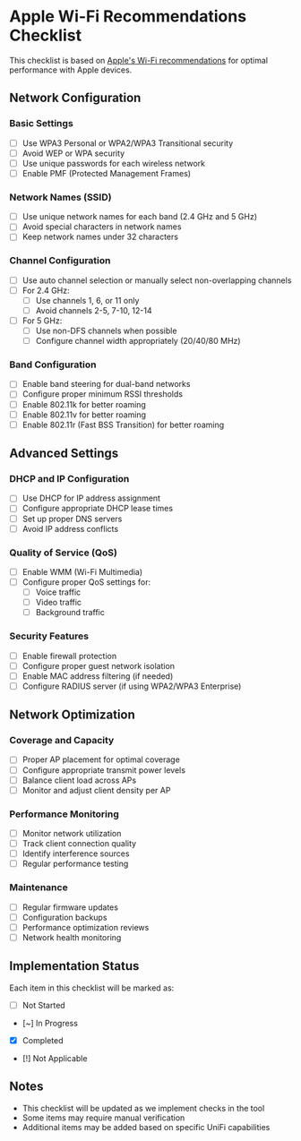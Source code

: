 # Apple Wi-Fi Recommendations Checklist

This checklist is based on [Apple's Wi-Fi recommendations](https://support.apple.com/en-us/102766) for optimal performance with Apple devices.

## Network Configuration

### Basic Settings
- [ ] Use WPA3 Personal or WPA2/WPA3 Transitional security
- [ ] Avoid WEP or WPA security
- [ ] Use unique passwords for each wireless network
- [ ] Enable PMF (Protected Management Frames)

### Network Names (SSID)
- [ ] Use unique network names for each band (2.4 GHz and 5 GHz)
- [ ] Avoid special characters in network names
- [ ] Keep network names under 32 characters

### Channel Configuration
- [ ] Use auto channel selection or manually select non-overlapping channels
- [ ] For 2.4 GHz:
  - [ ] Use channels 1, 6, or 11 only
  - [ ] Avoid channels 2-5, 7-10, 12-14
- [ ] For 5 GHz:
  - [ ] Use non-DFS channels when possible
  - [ ] Configure channel width appropriately (20/40/80 MHz)

### Band Configuration
- [ ] Enable band steering for dual-band networks
- [ ] Configure proper minimum RSSI thresholds
- [ ] Enable 802.11k for better roaming
- [ ] Enable 802.11v for better roaming
- [ ] Enable 802.11r (Fast BSS Transition) for better roaming

## Advanced Settings

### DHCP and IP Configuration
- [ ] Use DHCP for IP address assignment
- [ ] Configure appropriate DHCP lease times
- [ ] Set up proper DNS servers
- [ ] Avoid IP address conflicts

### Quality of Service (QoS)
- [ ] Enable WMM (Wi-Fi Multimedia)
- [ ] Configure proper QoS settings for:
  - [ ] Voice traffic
  - [ ] Video traffic
  - [ ] Background traffic

### Security Features
- [ ] Enable firewall protection
- [ ] Configure proper guest network isolation
- [ ] Enable MAC address filtering (if needed)
- [ ] Configure RADIUS server (if using WPA2/WPA3 Enterprise)

## Network Optimization

### Coverage and Capacity
- [ ] Proper AP placement for optimal coverage
- [ ] Configure appropriate transmit power levels
- [ ] Balance client load across APs
- [ ] Monitor and adjust client density per AP

### Performance Monitoring
- [ ] Monitor network utilization
- [ ] Track client connection quality
- [ ] Identify interference sources
- [ ] Regular performance testing

### Maintenance
- [ ] Regular firmware updates
- [ ] Configuration backups
- [ ] Performance optimization reviews
- [ ] Network health monitoring

## Implementation Status

Each item in this checklist will be marked as:
- [ ] Not Started
- [~] In Progress
- [x] Completed
- [!] Not Applicable

## Notes

- This checklist will be updated as we implement checks in the tool
- Some items may require manual verification
- Additional items may be added based on specific UniFi capabilities
